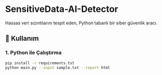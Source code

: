 # SensitiveData-AI-Detector

Hassas veri sızıntılarını tespit eden, Python tabanlı bir siber güvenlik aracı.  

## 🚀 Kullanım

### 1. Python ile Çalıştırma
```bash
pip install -r requirements.txt
python main.py --input sample.txt --report html
